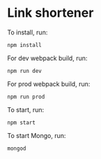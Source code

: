 # Link shortener

To install, run:

```
npm install
```

For dev webpack build, run:

```
npm run dev
```

For prod webpack build, run:

```
npm run prod
```

To start, run:

```
npm start
```

To start Mongo, run:

```
mongod
```
